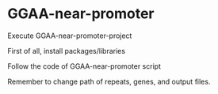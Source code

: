 # GGAA-near-promoter

Execute GGAA-near-promoter-project

First of all, install packages/libraries

Follow the code of GGAA-near-promoter script

Remember to change path of repeats, genes, and output files.
